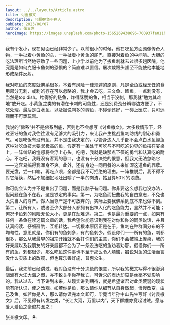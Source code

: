 ```yaml
---
layout: ../../layouts/Article.astro
title: 讨鱼檄文
description: 问题在鱼不在人
pubDate: 2023/08/07
author: 张又左
heroImage: https://images.unsplash.com/photo-1565269438696-700937fe011b?auto=format&fit=crop&w=1740&q=80
---
```


我有个发小，现在见面已经非常少了。以前很小的时候，他在吃鱼方面颇像传奇人物，一手扯着小黄鱼的头，一手扯着小黄鱼的尾巴，直接对着鱼的中间啃。大胆的吃法理所当然地导致了一些问题，上小学以前他为了拔鱼刺就去过很多趟医院。他究竟是如何克服卡鱼刺的恐惧的？简直难以置信。屡次栽跟头甚至不能使他本能地形成条件反射。

我对吃鱼的态度就佛系很多。本着有风险一律规避的原则，凡是全鱼或经烹饪的食用部分无刺，或刺的存在可以忽略的，我才会去吃。三文鱼、鳕鱼，一点刺没有，当然是top dish。片得好的鲢鱼，炸得酥脆的鱼，相当于没刺，那我就“勉为其难地”放开吃。小黄鱼之类的有潜在卡刺的可能性，还是别费劲分辨哪边方便了，不吃处理。最后是白水鱼，以及据说刺多的鲤鱼，不碰倒还好，一碰上医院，只可远观而不可亵玩焉。

我说的“佛系”并不是佛系到底，否则也不会想写《讨鱼檄文》。大多数情形下，经过烹饪的鱼对我往往没有足够大的吸引力，来让我产生挑战鱼刺防线的耐心和勇气。可是吃饭有没有鱼，并不是由我决定的。尽管身边人几乎都不会点白水鱼鲤鱼这种对吃鱼技术要求极高的鱼，假定有一条处于可吃与不可吃的边界的鱼摆在宴桌上，一阵纠结的惶惑将会浮上心头。吃吧，我就是缺那点下筷的勇气和认真吃的耐心。不吃吧，我既没有客观的忌口，也没有十分决绝的恨意，但我又无法忽略它——这容易搞得我浑身不爽。此外，还有身边一同用餐的人来加深这道鱼的罪孽。要光盘，尝一口嘛，再吃点呗，全都是我不可拒绝的理由。一阵推脱后，我不得不对它落筷，然后不加细抿地吐出嚼了一半的肉渣，姑且算50%的浪费。

你可能会认为并不是鱼出了问题，而是我脑子有问题。你非要这么想我也没办法，但问题在鱼不在我，这是铁定的事实。第一，为吃鱼而扭曲我的自由意志，不免也太失当人的尊严。做人当尊严是不可放弃的，实际上要我佛系到底本来也做不到。第二，让所有人，或者至少大部分人都拥有出神入化的吃鱼能力，显然并不可能；何况卡鱼刺的风险无论大小，更是在劫难逃。第三，也是最为重要的一点，如果有任何一条鱼在读这篇文章的话，我希望你能意识到我在对你和你的同类说话，并且认真阅读、仔细斟酌、互相转达。一切根本原因正是在于，鱼刺在种群间分布的不均匀性。意思就是，你们有的鱼刺多，有的鱼刺少。假设你们——所有的鱼，刺都很多，那么从我最早的祖宗开始就不会打你们的主意，你们不会被端上餐桌，我的好亲戚以及我朋友的好亲戚都不会为了一条没法吃的鱼劝着劝那。假设你们——所有的鱼，刺都很少，那么吃鱼这件事也不至于那么令人烦恼，虽说对鱼的生活而言没什么实质上的改观，但也算乐善好施，普惠众生。

最后，我先前已经讲过，我对鱼没有十分决绝的恨意，所以我的檄文写得不很澎湃汹涌有大江大海之概，亦不致关乎你存我亡，可诉求的表达却应是丝毫不受影响的。我从过去、当下讲到未来，从现实讲到期待，就是希望诸君对此类荒诞的现状能有所认识，使之改观。如若你是鱼，那么请你从细节从自身做起，慢慢改变，由己及鱼。如若你是人，那么请你读完本文即可，毕竟当年孙中山先生写好《讨袁檄文》后，不见得有转发之类，“长江大河，万里以内”，天下群雄亦竞起讨贼。愿与爱人爱鱼之豪俊共图之！

张某檄文印。🏝️

